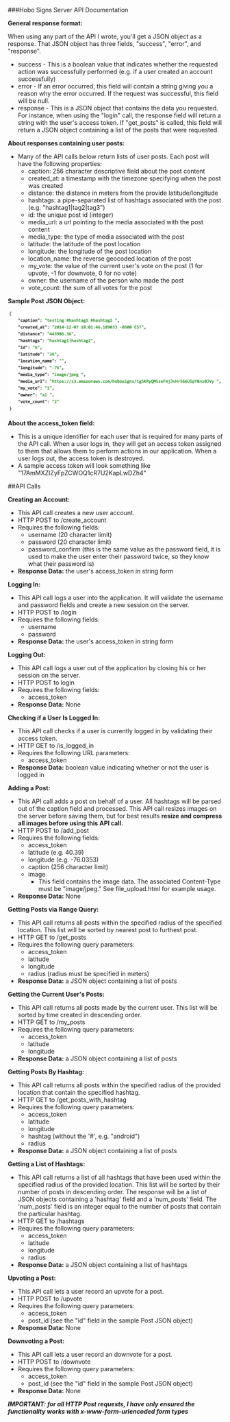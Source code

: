 ###Hobo Signs Server API Documentation

**General response format:**

When using any part of the API I wrote, you'll get a JSON object as a response. That JSON object has three fields, "success", "error", and "response".
- success - This is a boolean value that indicates whether the requested action was successfully performed (e.g. if a user created an account successfully)
- error - If an error occurred, this field will contain a string giving you a reason why the error occurred. If the request was successful, this field will be null.
- response - This is a JSON object that contains the data you requested. For instance, when using the "login" call, the response field will return a string with the user's access token. If "get_posts" is called, this field will return a JSON object containing a list of the posts that were requested.

**About responses containing user posts:**
- Many of the API calls below return lists of user posts. Each post will have the following properties:
	- caption: 256 character descriptive field about the post content
	- created_at: a timestamp with the timezone specifying when the post was created
	- distance: the distance in meters from the provide latitude/longitude
	- hashtags: a pipe-separated list of hashtags associated with the post (e.g. "hashtag1|tag2|tag3")
	- id: the unique post id (integer)
	- media_url: a url pointing to the media associated with the post content
	- media_type: the type of media associated with the post
	- latitude: the latitude of the post location
	- longitude: the longitude of the post location
	- location_name: the reverse geocoded location of the post
	- my_vote: the value of the current user's vote on the post (1 for upvote, -1 for downvote, 0 for no vote)
	- owner: the username of the person who made the post
	- vote_count: the sum of all votes for the post

**Sample Post JSON Object:**

![Image](images/post_json.png)

**About the access_token field:**
- This is a unique identifier for each user that is required for many parts of the API call. When a user logs in, they will get an access token assigned to them that allows them to perform actions in our application. When a user logs out, the access token is destroyed.
- A sample access token will look something like "17AmMXZIZyFpZCWOQ1cR7U2KapLwDZh4"

##API Calls

**Creating an Account:**
- This API call creates a new user account.
- HTTP POST to /create_account
- Requires the following fields:
	- username (20 character limit)
	- password (20 character limit)
	- password_confirm (this is the same value as the password field, it is used to make the user enter their password twice, so they know what their password is)
- **Response Data:** the user's access_token in string form

**Logging In:**
- This API call logs a user into the application. It will validate the username and password fields and create a new session on the server.
- HTTP POST to /login
- Requires the following fields:
	- username
	- password
- **Response Data:** the user's access_token in string form 

**Logging Out:**
- This API call logs a user out of the application by closing his or her session on the server.
- HTTP POST to login
- Requires the following fields:
	- access_token
- **Response Data:** None

**Checking if a User Is Logged In:**
- This API call checks if a user is currently logged in by validating their access token.
- HTTP GET to /is_logged_in
- Requires the following URL parameters:
	- access_token
- **Response Data:** boolean value indicating whether or not the user is logged in

**Adding a Post:**
- This API call adds a post on behalf of a user. All hashtags will be parsed out of the caption field and processed. This API call resizes images on the server before saving them, but for best results **resize and compress all images before using this API call.**
- HTTP POST to /add_post
- Requires the following fields:
	- access_token
	- latitude (e.g. 40.39)
	- longitude (e.g. -76.0353)
	- caption (256 character limit)
	- image
		- This field contains the image data. The associated Content-Type must be "image/jpeg." See file_upload.html for example usage.
- **Response Data:** None

**Getting Posts via Range Query:**
- This API call returns all posts within the specified radius of the specified location. This list will be sorted by nearest post to furthest post.
- HTTP GET to /get_posts
- Requires the following query parameters:
	- access_token
	- latitude
	- longitude
	- radius (radius must be specified in meters)
- **Response Data:** a JSON object containing a list of posts

**Getting the Current User's Posts:**
- This API call returns all posts made by the current user. This list will be sorted by time created in descending order.
- HTTP GET to /my_posts
- Requires the following query parameters:
	- access_token
	- latitude
	- longitude
- **Response Data:** a JSON object containing a list of posts

**Getting Posts By Hashtag:**
- This API call returns all posts within the specified radius of the provided location that contain the specified hashtag.
- HTTP GET to /get_posts_with_hashtag
- Requires the following query parameters:
	- access_token
	- latitude
	- longitude
	- hashtag (without the '#', e.g. "android")
	- radius
- **Response Data:** a JSON object containing a list of posts

**Getting a List of Hashtags:**
- This API call returns a list of all hashtags that have been used within the specified radius of the provided location. This list will be sorted by their number of posts in descending order. The response will be a list of JSON objects containing a 'hashtag' field and a 'num_posts' field. The 'num_posts' field is an integer equal to the number of posts that contain the particular hashtag.
- HTTP GET to /hashtags
- Requires the following query parameters:
	- access_token
	- latitude
	- longitude
	- radius
- **Response Data:** a JSON object containing a list of hashtags

**Upvoting a Post:**
- This API call lets a user record an upvote for a post.
- HTTP POST to /upvote
- Requires the following query parameters:
	- access_token
	- post_id (see the "id" field in the sample Post JSON object)
- **Response Data:** None

**Downvoting a Post:**
- This API call lets a user record an downvote for a post.
- HTTP POST to /downvote
- Requires the following query parameters:
	- access_token
	- post_id (see the "id" field in the sample Post JSON object)
- **Response Data:** None

***IMPORTANT: for all HTTP Post requests, I have only ensured the functionality works with x-www-form-urlencoded form types***
